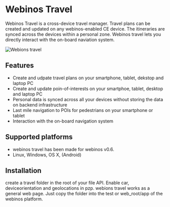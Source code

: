 Webinos Travel 
==================

Webinos Travel is a cross-device travel manager. Travel plans can be created and updated on any webinos-enabled CE device. The itineraries are synced 
across the devices within a personal zone. Webinos travel lets you directly interact with the on-board naviation system.

![Webions travel](https://mediapool.bmwgroup.com/download/edown/pressclub/publicq?actEvent=medium&dokNo=P90105836 "Webinos travel (BMW AG)")

Features
-------------

- Create and udpate travel plans on your smartphone, tablet, dekstop and laptop PC
- Create and update poin-of-interests on your smartphoe, tablet, desktop and laptop PC
- Personal data is synced across all your devices without storing the data on backend infrastructure
- Last mile navigation to POIs for pedestrians on your smartphone or tablet
- Interaction with the on-board navigation system


Supported platforms
-------------

- webinos travel has been made for webinos v0.6.  
- Linux, Windows, OS X, (Android)

Installation
-------------

create a travel folder in the root of your file API. Enable car, deviceorientation and geolocations in pzp.
webions travel works as a general web page. Just copy the folder into the test or web_root/app of the webinos platform.

